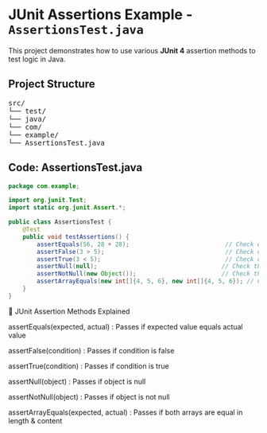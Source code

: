 # JUnit Assertions Example - `AssertionsTest.java`

This project demonstrates how to use various **JUnit 4** assertion methods to test logic in Java.



##  Project Structure

<pre>src/
└── test/
└── java/
└── com/
└── example/
└── AssertionsTest.java</pre>



##  Code: AssertionsTest.java

```java
package com.example;

import org.junit.Test;
import static org.junit.Assert.*;

public class AssertionsTest {
    @Test
    public void testAssertions() {
        assertEquals(56, 28 + 28);                           // Check equality
        assertFalse(3 > 5);                                  // Check condition is false
        assertTrue(3 < 5);                                   // Check condition is true
        assertNull(null);                                   // Check that value is null
        assertNotNull(new Object());                        // Check that value is not null
        assertArrayEquals(new int[]{4, 5, 6}, new int[]{4, 5, 6}); // Check arrays are equal
    }
}
```
🧪 JUnit Assertion Methods Explained

assertEquals(expected, actual)	: Passes if expected value equals actual value

assertFalse(condition)	: Passes if condition is false

assertTrue(condition)	: Passes if condition is true

assertNull(object)	: Passes if object is null

assertNotNull(object)	: Passes if object is not null

assertArrayEquals(expected, actual)	: Passes if both arrays are equal in length & content

